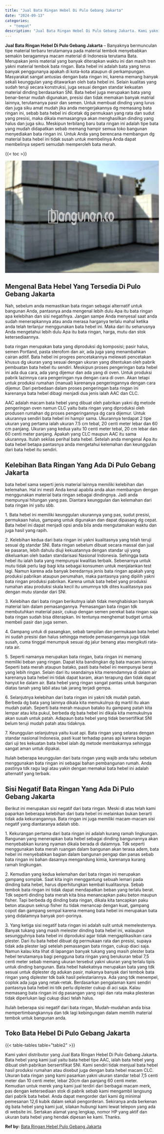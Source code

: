 ```yaml
---
title: "Jual Bata Ringan Hebel Di Pulo Gebang Jakarta"
date: "2024-09-13"
categories: 
  - "tempat"
description: "Jual Bata Ringan Hebel Di Pulo Gebang Jakarta. Kami yakni distributor yang Jual Bata Ringan Hebel Di Pulo Gebang Jakarta. Bata hebel yang kami jual yaitu bat..."
---
```


**Jual Bata Ringan Hebel Di Pulo Gebang Jakarta** – Banyaknya bermunculan tipe material terbaru terutamanya pada material tembok menyebabkan semakin beragamnya macam material di Indonesia terutama Bata. Merupakan jenis material yang banyak diterapkan waktu ini dan masih tren yakni material tembok bata ringan. Bata hebel ini adalah bata yang terus banyak penggunanya apakah di kota-kota ataupun di perkampungan. Masyarakat sangat antusias dengan bata ringan ini, karena memang banyak sekali keunggulan yang ditawarkan oleh bata hebel ini. Selain kualitas yang sudah teruji secara konstruksi, juga sesuai dengan standar kekuatan material dinding berdasarkan SNI. Bata hebel juga merupakan bata yang benar-benar mudah digunakan, presisi dan tidak memakan banyak matrial lainnya, terutamanya pasir dan semen. Untuk membuat dinding yang lurus dan juga siku amat mudah jika anda mengerjakannya dg memasang bata ringan ini, sebab bata hebel ini dicetak dg permukaan yang rata dan sudut yang presisi, maka dikala memasangnya akan menghasilkan dinding yang halus dan juga siku. Meskipun terbilang baru bata ringan ini adalah tipe bata yang mudah didapatkan sebab memang hampir semua toko bangunan menyediakan bata ringan ini. Untuk Anda yang berencana membangun dg material bata hebel ini tidak susah untuk membelinya Anda dapat membelinya seperti semudah memperoleh bata merah.

{{< toc >}}

![Jual Bata Ringan Hebel Di Pulo Gebang Jakarta](/images/jual-hebel-murah-37.png)

## Mengenal Bata Hebel Yang Tersedia Di Pulo Gebang Jakarta

Nah, sebelum anda memastikan bata ringan sebagai alternatif untuk bangunan Anda, pantasnya anda mengenal lebih dulu Apa itu bata ringan apa kelebihan dan sisi negatifnya. Jangan sampe Anda menyesal saat anda sudah menerapkannya atau anda merasa harganya terlalu mahal ketika anda telah terlanjur menggunakan bata hebel ini. Maka dari itu seharusnya Anda mengetahui lebih dulu Apa itu bata ringan, harga, mutu dan stok ketersediaannya.

bata ringan merupakan bata yang diproduksi dg komposisi; pasir halus, semen Portland, pasta sterofom dan air, ada juga yang menambahkan cairan aditif. Bata hebel ini progres pencetakannya melewati pencetakan khusus dg ukuran yang sesuai dengan ukuran yang ditentukan oleh pabrik pembuatan bata hebel itu sendiri. Meskipun proses pengeringan bata hebel ini ada dua cara, ada yang dijemur dan ada yang di oven. Untuk produksi pabrik lazimnya cara pengeringan nya dengan cara di oven. Akan tetapi untuk produksi rumahan (manual) karenanya pengeringannya dengan cara dijemur. Dari perbedaan dalam proses pengeringan bata ringan ini karenanya bata hebel dibagi menjadi dua jenis ialah AAC dan CLC.

AAC adalah macam bata hebel yang dibuat oleh pabrikan yakni dg metode pengeringan oven namun CLC yaitu bata ringan yang diproduksi oleh produsen rumahan dg proses pengeringannya dg cara dijemur. Untuk ukurannya sendiri bata hebel ini hampir sama. Ukurannya terdapat 2 tipe ukuran yang pertama ialah ukuran 7.5 cm tebal, 20 centi meter lebar dan 60 cm panjang. Ukuran yang kedua yaitu 10 centi meter tebal, 20 cm lebar dan 60 centi meter panjang. Apakah yang CLC maupun AAC itu sama ukurannya. Itulah sekilas perihal bata hebel. Setelah anda mengenal Apa itu bata hebel betapa pantasnya anda mengetahui kelemahan dan keunggulan dari bata hebel itu sendiri.

## Kelebihan Bata Ringan Yang Ada Di Pulo Gebang Jakarta

bata hebel sama seperti jenis material lainnya memiliki kelebihan dan kelemahan. Hal ini mesti Anda kenal apabila anda akan membangun dengan menggunakan material bata ringan sebagai dindingnya. Jadi anda mempunyai hitungan yang pas. Diantara keunggulan dan kelemahan dari bata ringan ini yaitu sbb.

1\. Bata hebel ini memiliki keunggulan ukurannya yang pas, sudut presisi, permukaan halus, gampang untuk digunakan dan dapat dipasang dg cepat. Bata hebel ini dapat menjadi opsi anda bila anda mengutamakan waktu dan juga hasil yang rapih.

2\. Kelebihan kedua dari bata ringan ini yakni kualitasnya yang telah teruji sesuai dg standar SNI. Bata ringan sebelum dibuat secara massal dan jual ke pasaran, lebih dahulu diuji kekuatannya dengan standar uji yang dikeluarkan oleh badan standarisasi Nasional Indonesia. Sehingga bata hebel itu ialah bata yang mempunyai kwalitas terbaik. Sebenarnya untuk mutu tidak perlu lagi bagi kita sebagai konsumen untuk menjalankan test lagi. Namun karena ada banyak beredarnya jenis bata ringan apakah yang produksi pabrikan ataupun perumahan, maka pantasnya yang dipilih yakni bata ringan produksi pabrikan. Karena untuk bata hebel yang produksi rumahan atau produksi skala kecil itu umumnya tdk dites kualitasnya pas dengan mutu standar dari SNI.

3\. Kelebihan dari bata ringan berikutnya ialah tidak menghabiskan banyak material lain dalam pemasangannya. Pemasangan bata ringan tdk membutuhkan material pasir, cukup dengan semen perekat bata ringan saja bata ringan sudah bisa diterapkan. Ini tentunya menghemat budget untuk membeli pasir dan juga semen.

4\. Gampang untuk di pasangkan, sebab tampilan dan permukaan bata hebel ini sudah presisi dan halus sehingga metode pemasangannya juga tidak susah, cuma tinggal menumpuk sesuai dg jalur benang atau mengikuti rata-rata air.

5\. Seperti namanya merupakan bata ringan, bata ringan ini memang memiliki beban yang ringan. Dapat kita bandingkan dg bata macam lainnya. Seperti bata merah ataupun batako, pasti bata hebel ini mempunyai berat yang lebih ringan. Selain dari itu seandainya kita merendamnya di dalam air karenanya bata hebel ini tidak dapat karam, akan terapung dan tidak dapat hanyut ke dalam air. Bata hebel yang ringan sangat pantas untuk bangunan diatas tanah yang labil atau tak jarang terjadi gempa.

6\. Selanjutnya kelebihan dari bata ringan ini yakni tdk mudah patah. Berbeda dg bata yang lainnya dikala kita memukulnya dg martil itu akan mudah patah. Seperti bata merah maupun batako itu gampang patah kita lempar atau kita pukul, berbeda dg bata hebel ini dikala kita memukulnya akan susah untuk patah. Adapaun bata hebel yang tidak bersertifikat SNI belum teruji mudah patah atau tidaknya.

7\. Keunggulan selanjutnya yaitu kuat api. Bata ringan yang selaras dengan standar nasional Indonesia, pasti kuat terhadap panas api karena bagian dari uji tes kekuatan bata hebel ialah dg metode membakarnya sehingga sangat aman untuk dipakai.

Itulah beberapa keunggulan dari bata ringan yang wajib anda tahu sebelum menggunakan bata ringan ini sebagai bahan pembangunan rumah. Anda pastinya tdk ragu lagi atau yakin dengan memakai bata hebel ini adalah alternatif yang terbaik.

## Sisi Negatif Bata Ringan Yang Ada Di Pulo Gebang Jakarta

Berikut ini merupakan sisi negatif dari bata ringan. Meski di atas telah kami paparkan beberapa kelebihan dari bata hebel ini melainkan bukan berarti tidak ada kekurangannya. Bata ringan ini juga memiliki macam-macam sisi negatif yang diantaranya adalah sbb.

1\. Kekurangan pertama dari bata ringan ini adalah kurang ramah lingkungan. Bangunan yang menerapkan bata hebel sebagai dinding bangunannya akan menyebabkan kurang nyaman dikala berada di dalamnya. Tdk seperti menggunakan bata merah ruangan dalam bangunan akan terasa adem, bata hebel ini menyebabkan bagian dalam bangunan pengap dan panas sebab bata ringan ini bahan dasarnya mengandung kimia, karenanya kurang ramah lingkungan.

2\. Kemudian yang kedua kelemahan dari bata ringan ini merupakan gampang somplak. Saat kita ingin menggantung sebuah lemari pada dinding bata hebel, harus diperhitungkan kembali kualitasnya. Sebab tembok bata ringan ini tidak dapat mendapatkan beban yang terlalu berat. Tdk seperti dinding bata merah kita bisa menancapkan paku beton maupun fisher. Tapi berbeda dg dinding bata ringan, dikala kita tancapkan paku beton ataupun sekrup fisher itu tidak menancap dengan kuat, gampang copot dan gampang sempal karena memang bata hebel ini merupakan bata yang didalamnya banyak pori-porinya.

3\. Yang ketiga sisi negatif bata ringan ini adalah sulit untuk memelesternya. Banyak tukang yang masih melester dinding bata hebel ini, walaupun sesungguhnya bata hebel ini diproduksi agar tidak mengaplikasikan cara plester. Dari itu bata hebel dibuat dg permukaan rata dan presisi, supaya tidak ada plester lagi setelah pemasangan bata ringan, cukup diaci saja. Namun kalau kita lihat di lapangan banyak tukang yang masih plester bata hebel terutamanya bagi pengguna bata ringan yang berukuran tebal 7,5 centi meter sebab memang ukuran tersebut yakni ukuran yang terlalu tipis untuk dinding bangunan. Bata hebel hakekatnya merupakan bata yang tdk sesuai untuk diplester dg adukan pasir, makanya banyak dari tembok bata ringan yang diplester tdk baik hasil pelestariannya. Ada yang tdk menempel, coplok ada juga yang retak-retak. Berdasarkan pengalaman kami sendiri pantasnya bata hebel ini tdk perlu diplester cukup di aci saja. Kalau memasang bata ringan ini dg pasangan yang rapi dan rata maka plesteran tidak diperlukan lagi cukup diaci telah halus.

Itulah beberapa sisi negatif dari bata ringan, Mudah-mudahan anda bisa mempertimbangkannya dan tdk lagi kebingungan dalam memilih material tembok untuk bangunan anda.

## Toko Bata Hebel Di Pulo Gebang Jakarta

{{< table-tables table="table2" >}}

Kami yakni distributor yang Jual Bata Ringan Hebel Di Pulo Gebang Jakarta. Bata hebel yang kami jual yaitu bata hebel tipe AAC, ialah bata hebel yang dibuat oleh pabrikan bersertifikat SNI. Kami sendiri tidak menjual bata hebel hasil produksi rumahan atau disebut juga dengan bata hebel macam CLC. Ukuran bata ringan yang kami pasarkan yakni ukuran standar tebal 7,5 centi meter dan 10 centi meter, lebar 20cm dan panjang 60 centi meter. Kemudian untuk merek yang kami jual terdiri dari berbagai macam merk, pas dengan ketersediaan stok di pabrik sebab kami mengambil langsung dari pabrik bata hebel. Anda dapat mengorder dari kami dg minimal pemesanan 12,6 kubik dalam sekali pengorderan. Sekiranya anda berkenan dg bata hebel yang kami jual, silakan hubungi kami lewat telepon yang ada di website ini. Sertakan alamat yang lengkap, nomor HP yang aktif dan ukuran bata hebel yang hendak dipesan ke kami. Thanks.

**Ref by:** [Bata Ringan Hebel Pulo Gebang Jakarta](https://id.wikipedia.org/wiki/Bata)
